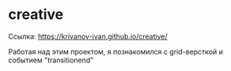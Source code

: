 # creative
Ссылка: https://krivanov-ivan.github.io/creative/

Работая над этим проектом, я познакомился с grid-версткой и событием "transitionend"
